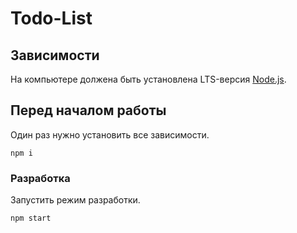 # Todo-List

## Зависимости

На компьютере должена быть установлена LTS-версия [Node.js](https://nodejs.org/en/).

## Перед началом работы

Один раз нужно установить все зависимости.

```shell
npm i
```

### Разработка

Запустить режим разработки.

```shell
npm start
```

